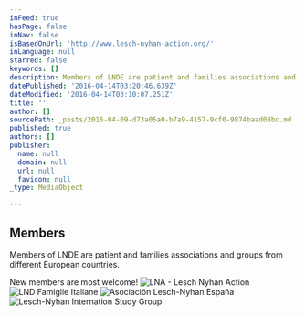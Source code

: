 ```yaml
---
inFeed: true
hasPage: false
inNav: false
isBasedOnUrl: 'http://www.lesch-nyhan-action.org/'
inLanguage: null
starred: false
keywords: []
description: Members of LNDE are patient and families associations and groups from different European countries.
datePublished: '2016-04-14T03:20:46.639Z'
dateModified: '2016-04-14T03:10:07.251Z'
title: ''
author: []
sourcePath: _posts/2016-04-09-d73a05a0-b7a9-4157-9cf0-9874baad08bc.md
published: true
authors: []
publisher:
  name: null
  domain: null
  url: null
  favicon: null
_type: MediaObject

---
```

## Members

Members of LNDE are patient and families associations and groups from different European countries.

New members are most welcome!
![LNA - Lesch Nyhan Action](https://s3-us-west-2.amazonaws.com/the-grid-img/p/a45e50330360ead5b5f2db508f6e165e2e49717b.png)
![LND Famiglie Italiane](https://s3-us-west-2.amazonaws.com/the-grid-img/p/0cac9e6250f9f6288cc6db46b676ceee7914f8cb.png)
![Asociación Lesch-Nyhan España](https://s3-us-west-2.amazonaws.com/the-grid-img/p/90e8452e361fb352bb8f01f091b191c05e356416.png)
![Lesch-Nyhan Internation Study Group](https://s3-us-west-2.amazonaws.com/the-grid-img/p/28baf0d02b2faf44ed0515d746a1a53506844dec.png)